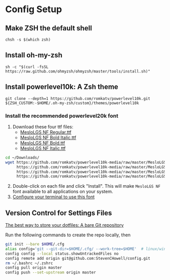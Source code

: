 # Config Setup

## Make ZSH the default shell

    chsh -s $(which zsh)

## Install oh-my-zsh

    sh -c "$(curl -fsSL https://raw.github.com/ohmyzsh/ohmyzsh/master/tools/install.sh)"

## Install powerlevel10k: A Zsh theme

    git clone --depth=1 https://github.com/romkatv/powerlevel10k.git ${ZSH_CUSTOM:-$HOME/.oh-my-zsh/custom}/themes/powerlevel10k

### Install the recommended powerlevel20k font

1. Download these four ttf files:
   - [MesloLGS NF Regular.ttf](
       https://github.com/romkatv/powerlevel10k-media/raw/master/MesloLGS%20NF%20Regular.ttf)
   - [MesloLGS NF Bold Italic.ttf](
       https://github.com/romkatv/powerlevel10k-media/raw/master/MesloLGS%20NF%20Bold%20Italic.ttf)
   - [MesloLGS NF Bold.ttf](
       https://github.com/romkatv/powerlevel10k-media/raw/master/MesloLGS%20NF%20Bold.ttf)
   - [MesloLGS NF Italic.ttf](
       https://github.com/romkatv/powerlevel10k-media/raw/master/MesloLGS%20NF%20Italic.ttf)

```bash
cd ~/Downloads/
wget https://github.com/romkatv/powerlevel10k-media/raw/master/MesloLGS%20NF%20Regular.ttf \
     https://github.com/romkatv/powerlevel10k-media/raw/master/MesloLGS%20NF%20Bold%20Italic.ttf \
     https://github.com/romkatv/powerlevel10k-media/raw/master/MesloLGS%20NF%20Bold.ttf \
     https://github.com/romkatv/powerlevel10k-media/raw/master/MesloLGS%20NF%20Italic.ttf 
 ```
 
2. Double-click on each file and click "Install". This will make `MesloLGS NF` font available to all
   applications on your system.
3. [Configure your terminal to use this font](https://github.com/romkatv/powerlevel10k#manual-font-installation)

## Version Control for Settings Files

[The best way to store your dotfiles: A bare Git repository](https://www.atlassian.com/git/tutorials/dotfiles)

Run the following commands to create the repo locally, then

```bash
git init --bare $HOME/.cfg
alias config='git --git-dir=$HOME/.cfg/ --work-tree=$HOME'  # linux/windows
config config --local status.showUntrackedFiles no
config remote add origin git@github.com:StevenCHowell/config.git
rm ~/.bashrc ~/.zshrc
config pull origin master
config push --set-upstream origin master
```
